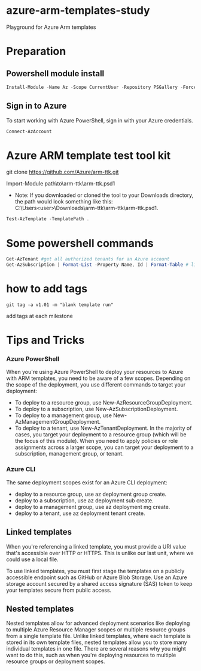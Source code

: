 # azure-arm-templates-study
Playground for Azure Arm templates

# Preparation
## Powershell module install

```powershell
Install-Module -Name Az -Scope CurrentUser -Repository PSGallery -Force
```

## Sign in to Azure
To start working with Azure PowerShell, sign in with your Azure credentials.

```powershell
Connect-AzAccount
```

# Azure ARM template test tool kit
git clone https://github.com/Azure/arm-ttk.git

Import-Module path\to\arm-ttk\arm-ttk.psd1

- Note: If you downloaded or cloned the tool to your Downloads directory, the path would look something like this: C:\Users\<user>\Downloads\arm-ttk\arm-ttk\arm-ttk.psd1.

```powershell
Test-AzTemplate -TemplatePath .
```

# Some powershell commands
```powershell
Get-AzTenant #get all authorized tenants for an Azure account
Get-AzSubscription | Format-List -Property Name, Id | Format-Table # lists Subscriptions
```

# how to add tags
```shell
git tag -a v1.01 -m "blank template run"
```
add tags at each milestone

# Tips and Tricks
### Azure PowerShell
When you're using Azure PowerShell to deploy your resources to Azure with ARM templates, you need to be aware of a few scopes. Depending on the scope of the deployment, you use different commands to target your deployment:

- To deploy to a resource group, use New-AzResourceGroupDeployment.
- To deploy to a subscription, use New-AzSubscriptionDeployment.
- To deploy to a management group, use New-AzManagementGroupDeployment.
- To deploy to a tenant, use New-AzTenantDeployment.
In the majority of cases, you target your deployment to a resource group (which will be the focus of this module). When you need to apply policies or role assignments across a larger scope, you can target your deployment to a subscription, management group, or tenant.

### Azure CLI
The same deployment scopes exist for an Azure CLI deployment:

- deploy to a resource group, use az deployment group create.
- deploy to a subscription, use az deployment sub create.
- deploy to a management group, use az deployment mg create.
- deploy to a tenant, use az deployment tenant create.

## Linked templates
When you're referencing a linked template, you must provide a URI value that's accessible over HTTP or HTTPS. This is unlike our last unit, where we could use a local file.

To use linked templates, you must first stage the templates on a publicly accessible endpoint such as GitHub or Azure Blob Storage. Use an Azure storage account secured by a shared access signature (SAS) token to keep your templates secure from public access.

## Nested templates
Nested templates allow for advanced deployment scenarios like deploying to multiple Azure Resource Manager scopes or multiple resource groups from a single template file. Unlike linked templates, where each template is stored in its own template files, nested templates allow you to store many individual templates in one file. There are several reasons why you might want to do this, such as when you're deploying resources to multiple resource groups or deployment scopes.